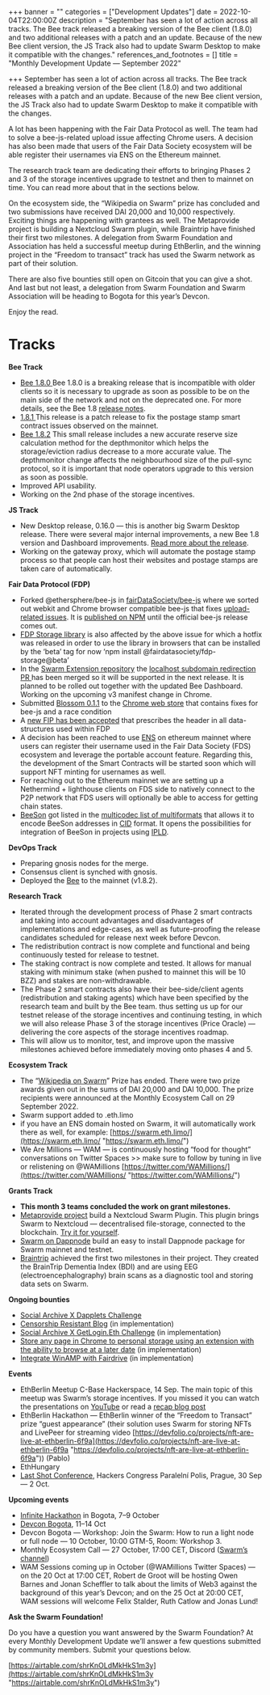 +++
banner = ""
categories = ["Development Updates"]
date = 2022-10-04T22:00:00Z
description = "September has seen a lot of action across all tracks. The Bee track released a breaking version of the Bee client (1.8.0) and two additional releases with a patch and an update. Because of the new Bee client version, the JS Track also had to update Swarm Desktop to make it compatible with the changes."
references_and_footnotes = []
title = "Monthly Development Update — September 2022"

+++
September has seen a lot of action across all tracks. The Bee track released a breaking version of the Bee client (1.8.0) and two additional releases with a patch and an update. Because of the new Bee client version, the JS Track also had to update Swarm Desktop to make it compatible with the changes.

A lot has been happening with the Fair Data Protocol as well. The team had to solve a bee-js-related upload issue affecting Chrome users. A decision has also been made that users of the Fair Data Society ecosystem will be able register their usernames via ENS on the Ethereum mainnet.

The research track team are dedicating their efforts to bringing Phases 2 and 3 of the storage incentives upgrade to testnet and then to mainnet on time. You can read more about that in the sections below.

On the ecosystem side, the “Wikipedia on Swarm” prize has concluded and two submissions have received DAI 20,000 and 10,000 respectively. Exciting things are happening with grantees as well. The Metaprovide project is building a Nextcloud Swarm plugin, while Braintrip have finished their first two milestones. A delegation from Swarm Foundation and Association has held a successful meetup during EthBerlin, and the winning project in the “Freedom to transact” track has used the Swarm network as part of their solution.

There are also five bounties still open on Gitcoin that you can give a shot. And last but not least, a delegation from Swarm Foundation and Swarm Association will be heading to Bogota for this year’s Devcon.

Enjoy the read.

# Tracks

**Bee Track**

* [Bee 1.8.0 ](https://github.com/ethersphere/bee/releases/tag/v1.8.0-rc1)Bee 1.8.0 is a breaking release that is incompatible with older clients so it is necessary to upgrade as soon as possible to be on the main side of the network and not on the deprecated one. For more details, see the Bee 1.8 [release notes](https://github.com/ethersphere/bee/releases/tag/v1.8.0).
* [1.8.1 ](https://github.com/ethersphere/bee/releases/tag/v1.8.1)This release is a patch release to fix the postage stamp smart contract issues observed on the mainnet.
* [Bee 1.8.2](https://github.com/ethersphere/bee/releases/tag/v1.8.2) This small release includes a new accurate reserve size calculation method for the depthmonitor which helps the storage/eviction radius decrease to a more accurate value. The depthmonitor change affects the neighbourhood size of the pull-sync protocol, so it is important that node operators upgrade to this version as soon as possible.
* Improved API usability.
* Working on the 2nd phase of the storage incentives.

**JS Track**

* New Desktop release, 0.16.0 — this is another big Swarm Desktop release. There were several major internal improvements, a new Bee 1.8 version and Dashboard improvements. [Read more about the release](https://github.com/ethersphere/swarm-desktop/releases/tag/v0.16.0).
* Working on the gateway proxy, which will automate the postage stamp process so that people can host their websites and postage stamps are taken care of automatically.

**Fair Data Protocol (FDP)**

* Forked @ethersphere/bee-js in [fairDataSociety/bee-js](https://github.com/fairDataSociety/bee-js) where we sorted out webkit and Chrome browser compatible bee-js that fixes [upload-related issues](https://github.com/ethersphere/bee-js/issues/762). It is [published on NPM](https://github.com/ethersphere/bee-js/issues/762) until the official bee-js release comes out.
* [FDP Storage library](https://github.com/fairDataSociety/fdp-storage) is also affected by the above issue for which a hotfix was released in order to use the library in browsers that can be installed by the ‘beta’ tag for now ‘npm install @fairdatasociety/fdp-storage@beta’
* In the [Swarm Extension repository](https://github.com/ethersphere/swarm-extension) the [localhost subdomain redirection PR ](https://github.com/ethersphere/swarm-extension/pull/136)has been merged so it will be supported in the next release. It is planned to be rolled out together with the updated Bee Dashboard. Working on the upcoming v3 manifest change in Chrome.
* Submitted [Blossom 0.1.1](https://github.com/fairDataSociety/blossom/releases/tag/blossom-ext-v0.1.1) to the [Chrome web store](https://chrome.google.com/webstore/detail/blossom/caedjloenbhibmaeffockkiallpngmmd) that contains fixes for bee-js and a race condition
* A [new FIP has been accepted](https://github.com/fairDataSociety/FIPs/blob/master/text/0056-blob-header.md) that prescribes the header in all data-structures used within FDP
* A decision has been reached to use [ENS](https://ens.domains/) on ethereum mainnet where users can register their username used in the Fair Data Society (FDS) ecosystem and leverage the portable account feature. Regarding this, the development of the Smart Contracts will be started soon which will support NFT minting for usernames as well.
* For reaching out to the Ethereum mainnet we are setting up a Nethermind + lighthouse clients on FDS side to natively connect to the P2P network that FDS users will optionally be able to access for getting chain states.
* [BeeSon](https://github.com/fairDataSociety/beeson) got listed in the [multicodec list of multiformats](https://github.com/multiformats/multicodec/blob/master/table.csv#L100) that allows it to encode BeeSon addresses in [CID](https://github.com/multiformats/cid) format. It opens the possibilities for integration of BeeSon in projects using [IPLD](https://ipld.io/).

**DevOps Track**

* Preparing gnosis nodes for the merge.
* Consensus client is synched with gnosis.
* Deployed the [Bee](https://github.com/ethersphere/bee) to the mainnet (v1.8.2).

**Research Track**

* Iterated through the development process of Phase 2 smart contracts and taking into account advantages and disadvantages of implementations and edge-cases, as well as future-proofing the release candidates scheduled for release next week before Devcon.
* The redistribution contract is now complete and functional and being continuously tested for release to testnet.
* The staking contract is now complete and tested. It allows for manual staking with minimum stake (when pushed to mainnet this will be 10 BZZ) and stakes are non-withdrawable.
* The Phase 2 smart contracts also have their bee-side/client agents (redistribution and staking agents) which have been specified by the research team and built by the Bee team. thus setting us up for our testnet release of the storage incentives and continuing testing, in which we will also release Phase 3 of the storage incentives (Price Oracle) — delivering the core aspects of the storage incentives roadmap.
* This will allow us to monitor, test, and improve upon the massive milestones achieved before immediately moving onto phases 4 and 5.

**Ecosystem Track**

* The “[Wikipedia on Swarm](https://gitcoin.co/issue/28926)” Prize has ended. There were two prize awards given out in the sums of DAI 20,000 and DAI 10,000. The prize recipients were announced at the Monthly Ecosystem Call on 29 September 2022.
* Swarm support added to .eth.limo
* if you have an ENS domain hosted on Swarm, it will automatically work there as well, for example: [https://swarm.eth.limo/](https://swarm.eth.limo/ "https://swarm.eth.limo/")
* We Are Millions — WAM — is continuously hosting “food for thought” conversations on Twitter Spaces >> make sure to follow by tuning in live or relistening on @WAMillions [https://twitter.com/WAMillions/](https://twitter.com/WAMillions/ "https://twitter.com/WAMillions/")

**Grants Track**

* **This month 3 teams concluded the work on grant milestones.**
* [Metaprovide project](https://metaprovide.org/nextcloud-swarm-plugin) build a Nextcloud Swarm Plugin. This plugin brings Swarm to Nextcloud — decentralised file-storage, connected to the blockchain. [Try it for yourself](https://metaprovide.org/nextcloud-swarm-plugin).
* [Swarm on Dappnode](https://mirror.xyz/mfw.rndlabs.eth/0xImoscth-vf31BzcCnpTBBps9uh1Xrs65XgrwxJDog) build an easy to install Dappnode package for Swarm mainnet and testnet.
* [Braintrip](https://braintrip.net/en) achieved the first two milestones in their project. They created the BrainTrip Dementia Index (BDI) and are using EEG (electroencephalography) brain scans as a diagnostic tool and storing data sets on Swarm.

**Ongoing bounties**

* [Social Archive X Dapplets Challenge](https://gitcoin.co/issue/29165)
* [Censorship Resistant Blog](https://gitcoin.co/issue/28924) (in implementation)
* [Social Archive X GetLogin.Eth Challenge](https://gitcoin.co/issue/29164) (in implementation)
* [Store any page in Chrome to personal storage using an extension with the ability to browse at a later date](https://gitcoin.co/issue/29072) (in implementation)
* [Integrate WinAMP with Fairdrive](https://gitcoin.co/issue/29335) (in implementation)

**Events**

* EthBerlin Meetup C-Base Hackerspace, 14 Sep. The main topic of this meetup was Swarm’s storage incentives. If you missed it you can watch the presentations on [YouTube](https://youtu.be/OH18D_PKo9U?t=75) or read a [recap blog post](https://medium.com/ethereum-swarm/storage-incentives-when-what-and-how-an-ethberlin-meetup-recap-cab2cf4eaa77)
* EthBerlin Hackathon — EthBerlin winner of the “Freedom to Transact” prize “guest appearance” (their solution uses Swarm for storing NFTs and LivePeer for streaming video [https://devfolio.co/projects/nft-are-live-at-ethberlin-6f9a](https://devfolio.co/projects/nft-are-live-at-ethberlin-6f9a "https://devfolio.co/projects/nft-are-live-at-ethberlin-6f9a")) (Pablo)
* EthHungary
* [Last Shot Conference](https://last-shot.hcpp.cz/), Hackers Congress Paralelní Polis, Prague, 30 Sep — 2 Oct.

**Upcoming events**

* [Infinite Hackathon](https://infinite-hackathons.eth.limo/) in Bogota, 7–9 October
* [Devcon Bogota](https://devcon.org/), 11–14 Oct
* Devcon Bogota — Workshop: Join the Swarm: How to run a light node or full node — 10 October, 10:00 GTM-5, Room: Workshop 3.
* Monthly Ecosystem Call — 27 October, 17:00 CET, Discord ([Swarm’s channel](https://discord.com/invite/pynFnHjbAP))
* WAM Sessions coming up in October (@WAMillions Twitter Spaces) — on the 20 Oct at 17:00 CET, Robert de Groot will be hosting Owen Barnes and Jonan Scheffler to talk about the limits of Web3 against the background of this year’s Devcon; and on the 25 Oct at 20:00 CET, WAM sessions will welcome Felix Stalder, Ruth Catlow and Jonas Lund!

**Ask the Swarm Foundation!**

Do you have a question you want answered by the Swarm Foundation? At every Monthly Development Update we’ll answer a few questions submitted by community members. Submit your questions below.

[https://airtable.com/shrKnOLdMkHkS1m3y](https://airtable.com/shrKnOLdMkHkS1m3y "https://airtable.com/shrKnOLdMkHkS1m3y")